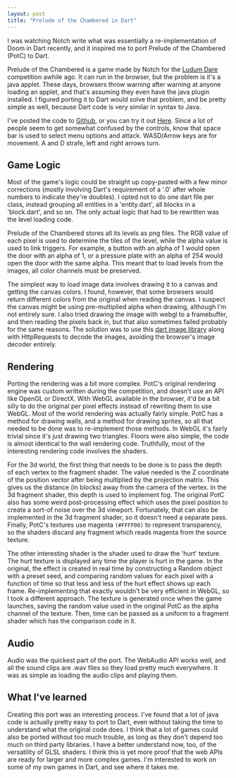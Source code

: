 ```yaml
---
layout: post
title: "Prelude of the Chambered in Dart"
---
```

I was watching Notch write what was essentially a re-implementation of Doom in
Dart recently, and it inspired me to port Prelude of the Chambered (PotC) to
Dart.

Prelude of the Chambered is a game made by Notch for the [Ludum
Dare](http://www.ludumdare.com/compo/) competition awhile ago. It can run in
the browser, but the problem is it's a java applet. These days, browsers throw
warning after warning at anyone loading an applet, and that's assuming they
even have the java plugin installed. I figured porting it to Dart would solve
that problem, and be pretty simple as well, because Dart code is very similar
in syntax to Java.

I've posted the code to [Github](https://github.com/unknownloner/potc-dart), or
you can try it out [Here](http://potc.unknownloner.com).  Since a lot of people
seem to get somewhat confused by the controls, know that space bar is used to
select menu options and attack. WASD/Arrow keys are for movement. A and D
strafe, left and right arrows turn.


## Game Logic

Most of the game's logic could be straight up copy-pasted with a few minor
corrections (mostly involving Dart's requirement of a '.0' after whole numbers
to indicate they're doubles). I opted not to do one dart file per class,
instead grouping all entities in a 'entity.dart', all blocks in a 'block.dart',
and so on. The only actual logic that had to be rewritten was the level loading
code.

Prelude of the Chambered stores all its levels as png files. The RGB value of
each pixel is used to determine the tiles of the level, while the alpha value
is used to link triggers. For example, a button with an alpha of 1 would open
the door with an alpha of 1, or a pressure plate with an alpha of 254 would
open the door with the same alpha. This meant that to load levels from the
images, all color channels must be preserved.

The simplest way to load image data involves drawing it to a canvas and getting
the canvas colors. I found, however, that some browsers would return different
colors from the original when reading the canvas. I suspect the canvas might be
using pre-multiplied alpha when drawing, although I'm not entirely sure. I also
tried drawing the image with webgl to a framebuffer, and then reading the
pixels back in, but that also sometimes failed probably for the same reasons.
The solution was to use this [dart image
library](https://pub.dartlang.org/packages/image) along with HttpRequests to
decode the images, avoiding the browser's image decoder entirely.

## Rendering

Porting the rendering was a bit more complex. PotC's original rendering engine
was custom written during the competition, and doesn't use an API like OpenGL
or DirectX. With WebGL available in the browser, it'd be a bit silly to do the
original per pixel effects instead of rewriting them to use WebGL. Most of the
world rendering was actually fairly simple. PotC has a method for drawing
walls, and a method for drawing sprites, so all that needed to be done was to
re-implement those methods. In WebGL it's fairly trivial since it's just
drawing two triangles. Floors were also simple, the code is almost identical to
the wall rendering code. Truthfully, most of the interesting rendering code
involves the shaders.

For the 3d world, the first thing that needs to be done is to pass the depth of
each vertex to the fragment shader. The value needed is the Z coordinate of the
position vector after being multiplied by the projection matrix. This gives us
the distance (in blocks) away from the camera of the vertex. In the 3d fragment
shader, this depth is used to implement fog. The original PotC also has some
weird post-processing effect which uses the pixel position to create a sort-of
noise over the 3d viewport. Fortunately, that can also be implemented in the 3d
fragment shader, so it doesn't need a separate pass. Finally, PotC's textures
use magenta `(#FFFF00)` to represent transparency, so the shaders discard any
fragment which reads magenta from the source texture.

The other interesting shader is the shader used to draw the 'hurt' texture. The
hurt texture is displayed any time the player is hurt in the game. In the
original, the effect is created in real time by constructing a Random object
with a preset seed, and comparing random values for each pixel with a function
of time so that less and less of the hurt effect shows up each frame.
Re-implementing that exactly wouldn't be very efficient in WebGL, so I took a
different approach. The texture is generated once when the game launches,
saving the random value used in the original PotC as the alpha channel of the
texture. Then, time can be passed as a uniform to a fragment shader which has
the comparison code in it.

## Audio

Audio was the quickest part of the port. The WebAudio API works well, and all
the sound clips are .wav files so they load pretty much everywhere. It was as
simple as loading the audio clips and playing them.

## What I've learned

Creating this port was an interesting process. I've found that a lot of java
code is actually pretty easy to port to Dart, even without taking the time to
understand what the original code does. I think that a lot of games could also
be ported without too much trouble, as long as they don't depend too much on
third party libraries. I have a better understand now, too, of the versatility
of GLSL shaders. I think this is yet more proof that the web APIs are ready for
larger and more complex games. I'm interested to work on some of my own games
in Dart, and see where it takes me.
